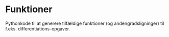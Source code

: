 # Funktioner
Pythonkode til at generere tilfældige funktioner (og andengradsligninger) til f.eks. differentiations-opgaver.
